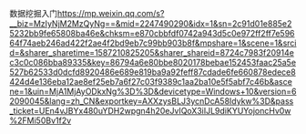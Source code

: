 数据挖掘入门<https://mp.weixin.qq.com/s?__biz=MzIyNjM2MzQyNg==&mid=2247490290&idx=1&sn=2c91d01e885e25232bb9fe65808ba46e&chksm=e870cbbfdf0742a943d5c0e972ff2ff7e59664f74aeb246ad422f2ae4f2bd9eb7c99bb903b8f&mpshare=1&scene=1&srcid=&sharer_sharetime=1587210825205&sharer_shareid=8724c7983f20914ec3c0c086bba89335&key=86794a6e80bbe8020178bebae152453faac25a5e527b62533d0dcfd8920486e689e819ba9a92feff87cdade6fe660878edece8424d4e136eba12ae8ef25eb7a6f27c03f9389c1aa2ba10e5f5abf7c46b&ascene=1&uin=MjA1MjAyODkxNg%3D%3D&devicetype=Windows+10&version=62090045&lang=zh_CN&exportkey=AXXzysBLJ3ycnDcA58Idykw%3D&pass_ticket=UEn4vJBYx480uYDH2wpgn4h20eJvIQoX3iIJL9diKYUYojoncHv0w%2FMi50Bv1f2v>